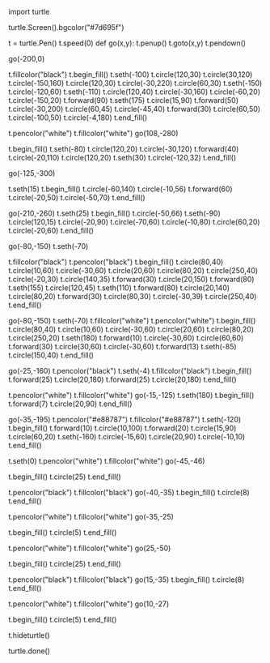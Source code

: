 import turtle

turtle.Screen().bgcolor("#7d695f")

t = turtle.Pen()
t.speed(0)
def go(x,y):
    t.penup()
    t.goto(x,y)
    t.pendown()
    
go(-200,0)

t.fillcolor("black")
t.begin_fill()
t.seth(-100)
t.circle(120,30)
t.circle(30,120)
t.circle(-150,160)
t.circle(120,30)
t.circle(-30,220)
t.circle(60,30)
t.seth(-150)
t.circle(-120,60)
t.seth(-110)
t.circle(120,40)
t.circle(-30,160)
t.circle(-60,20)
t.circle(-150,20)
t.forward(90)
t.seth(175)
t.circle(15,90)
t.forward(50)
t.circle(-30,200)
t.circle(60,45)
t.circle(-45,40)
t.forward(30)
t.circle(60,50)
t.circle(-100,50)
t.circle(-4,180)
t.end_fill()

t.pencolor("white")
t.fillcolor("white")
go(108,-280)

t.begin_fill()
t.seth(-80)
t.circle(120,20)
t.circle(-30,120)
t.forward(40)
t.circle(-20,110)
t.circle(120,20)
t.seth(30)
t.circle(-120,32)
t.end_fill()

go(-125,-300)

t.seth(15)
t.begin_fill()
t.circle(-60,140)
t.circle(-10,56)
t.forward(60)
t.circle(-20,50)
t.circle(-50,70)
t.end_fill()

go(-210,-260)
t.seth(25)
t.begin_fill()
t.circle(-50,66)
t.seth(-90)
t.circle(120,15)
t.circle(-20,90)
t.circle(-70,60)
t.circle(-10,80)
t.circle(60,20)
t.circle(-20,60)
t.end_fill()

go(-80,-150)
t.seth(-70)

t.fillcolor("black")
t.pencolor("black")
t.begin_fill()
t.circle(80,40)
t.circle(10,60)
t.circle(-30,60)
t.circle(20,60)
t.circle(80,20)
t.circle(250,40)
t.circle(-20,30)
t.circle(140,35)
t.forward(30)
t.circle(20,150)
t.forward(80)
t.seth(155)
t.circle(120,45)
t.seth(110)
t.forward(80)
t.circle(20,140)
t.circle(80,20)
t.forward(30)
t.circle(80,30)
t.circle(-30,39)
t.circle(250,40)
t.end_fill()

go(-80,-150)
t.seth(-70)
t.fillcolor("white")
t.pencolor("white")
t.begin_fill()
t.circle(80,40)
t.circle(10,60)
t.circle(-30,60)
t.circle(20,60)
t.circle(80,20)
t.circle(250,20)
t.seth(180)
t.forward(10)
t.circle(-30,60)
t.circle(60,60)
t.forward(30)
t.circle(30,60)
t.circle(-30,60)
t.forward(13)
t.seth(-85)
t.circle(150,40)
t.end_fill()

go(-25,-160)
t.pencolor("black")
t.seth(-4)
t.fillcolor("black")
t.begin_fill()
t.forward(25)
t.circle(20,180)
t.forward(25)
t.circle(20,180)
t.end_fill()

t.pencolor("white")
t.fillcolor("white")
go(-15,-125)
t.seth(180)
t.begin_fill()
t.forward(7)
t.circle(20,90)
t.end_fill()

go(-35,-195)
t.pencolor("#e88787")
t.fillcolor("#e88787")
t.seth(-120)
t.begin_fill()
t.forward(10)
t.circle(10,100)
t.forward(20)
t.circle(15,90)
t.circle(60,20)
t.seth(-160)
t.circle(-15,60)
t.circle(20,90)
t.circle(-10,10)
t.end_fill()

t.seth(0)
t.pencolor("white")
t.fillcolor("white")
go(-45,-46)

t.begin_fill()
t.circle(25)
t.end_fill()

t.pencolor("black")
t.fillcolor("black")
go(-40,-35)
t.begin_fill()
t.circle(8)
t.end_fill()

t.pencolor("white")
t.fillcolor("white")
go(-35,-25)

t.begin_fill()
t.circle(5)
t.end_fill()

t.pencolor("white")
t.fillcolor("white")
go(25,-50)

t.begin_fill()
t.circle(25)
t.end_fill()

t.pencolor("black")
t.fillcolor("black")
go(15,-35)
t.begin_fill()
t.circle(8)
t.end_fill()

t.pencolor("white")
t.fillcolor("white")
go(10,-27)

t.begin_fill()
t.circle(5)
t.end_fill()

t.hideturtle()

turtle.done()
